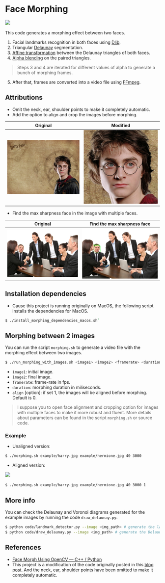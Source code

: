 # Face Morphing

![](./example/harry-hermione.gif)

This code generates a morphing effect between two faces.		
1. Facial landmarks recognition in both faces using [Dlib](http://dlib.net).
2. Triangular [Delaunay](https://en.wikipedia.org/wiki/Delaunay_triangulation) segmentation.	
3. [Affine transformation](https://en.wikipedia.org/wiki/Affine_transformation) between the Delaunay triangles of both faces.
4. [Alpha blending](https://en.wikipedia.org/wiki/Alpha_compositing#Alpha_blending) on the paired triangles.	
> Steps 3 and 4 are iterated for different values of alpha to generate a bunch of morphing frames.		
5. After that, frames are converted into a video file using [FFmpeg](https://ffmpeg.org).

## Attributions

- Omit the neck, ear, shoulder points to make it completely automatic.
- Add the option to align and crop the images before morphing.

| Original | Modified |
|:--------:|:--------:|
| ![](example/harry.jpg) | ![](example/aligned-harry.png) |

- Find the max sharpness face in the image with multiple faces.

| Original | Find the max sharpness face |
|:--------:|:--------:|
| ![](example/max-sharpness.jpg) | ![](example/max-sharpness-landmarks.jpg) |

## Installation dependencies

- Cause this project is running originally on MacOS, the following script installs the dependencies for MacOS.

```bash
$ ./install_morphing_dependencies_macos.sh`
```

## Morphing between 2 images

You can run the script `morphing.sh` to generate a video file with the morphing effect between two images.

```bash
$ ./run_morphing_with_images.sh <image1> <image2> <framerate> <duration_milis> [align]
```
- `image1`: initial image.	
- `image2`: final image.	
- `framerate`: frame-rate in fps.	
- `duration`: morphing duration in miliseconds.
- `align` [option]: if set 1, the images will be aligned before morphing. Default is 0.

> I suppose you to open face alignment and cropping option for images with multiple faces to make it more robust and fluent.
> More details about parameters can be found in the script `morphing.sh` or source code.

### Example

- Unaligned version:

```bash
$ ./morphing.sh example/harry.jpg example/hermione.jpg 40 3000
```
- Aligned version:

![](example/harry-hermione-aligned.gif)

```bash
$ ./morphing.sh example/harry.jpg example/hermione.jpg 40 3000 1
```

## More info

You can check the Delaunay and Voronoi diagrams generated for the example images by running the code `draw_delaunay.py`.

```bash
$ python code/landmark_detector.py --image <img_path> # generate the landmarks file
$ python code/draw_delaunay.py --image <img_path> # generate the Delaunay and Voronoi diagrams
```

## References

- [Face Morph Using OpenCV — C++ / Python](https://www.learnopencv.com/face-morph-using-opencv-cpp-python/)
- This project is a modification of the code originally posted in this [blog post](https://www.learnopencv.com/face-morph-using-opencv-cpp-python/). And the neck, ear, shoulder points have been omitted to make it completely automatic.